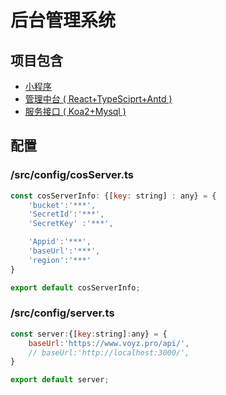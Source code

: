 # 后台管理系统

## 项目包含

- [小程序](https://github.com/Voyzz/MyCompany-miniProgram)
- [管理中台 ( React+TypeSciprt+Antd )](https://github.com/Voyzz/react-compony-mp-management)
- [服务接口 ( Koa2+Mysql )](https://github.com/Voyzz/koa-micro-service)

## 配置

### /src/config/cosServer.ts

```JavaScript
const cosServerInfo: {[key: string] : any} = {
    'bucket':'***',
    'SecretId':'***',
    'SecretKey' :'***',

    'Appid':'***',
    'baseUrl':'***',
    'region':'***'
}

export default cosServerInfo;
```

### /src/config/server.ts

```JavaScript
const server:{[key:string]:any} = {
    baseUrl:'https://www.voyz.pro/api/',
    // baseUrl:'http://localhost:3000/',
}

export default server;
```
